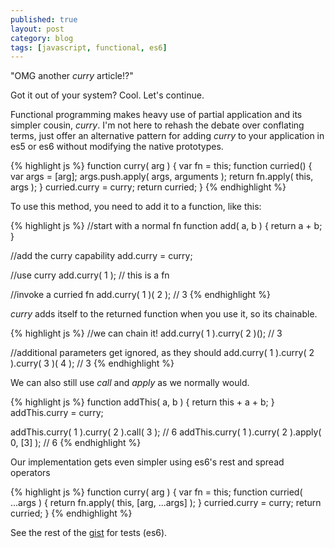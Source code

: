 ```yaml
---
published: true
layout: post
category: blog
tags: [javascript, functional, es6]
---
```


"OMG another _curry_ article!?"
  
Got it out of your system?  Cool.  Let's continue.

Functional programming makes heavy use of partial application and its simpler cousin, _curry_.
I'm not here to rehash the debate over conflating terms, just offer an alternative pattern for
adding _curry_ to your application in es5 or es6 without modifying the native prototypes.

{% highlight js %}
function curry( arg ) {
    var fn = this;
    function curried() {
        var args = [arg];
        args.push.apply( args, arguments );
        return fn.apply( this, args );
    }
    curried.curry = curry;
    return curried;
}
{% endhighlight %}

To use this method, you need to add it to a function, like this:

{% highlight js %}
//start with a normal fn
function add( a, b ) {
    return a + b;
}

//add the curry capability
add.curry = curry;

//use curry
add.curry( 1 ); // this is a fn

//invoke a curried fn
add.curry( 1 )( 2 ); // 3
{% endhighlight %}

_curry_ adds itself to the returned function when you use it, so its chainable.

{% highlight js %}
//we can chain it!
add.curry( 1 ).curry( 2 )(); // 3

//additional parameters get ignored, as they should
add.curry( 1 ).curry( 2 ).curry( 3 )( 4 ); // 3
{% endhighlight %}

We can also still use _call_ and _apply_ as we normally would.

{% highlight js %}
function addThis( a, b ) {
  return this + a + b;
}
addThis.curry = curry;

addThis.curry( 1 ).curry( 2 ).call( 3 ); // 6
addThis.curry( 1 ).curry( 2 ).apply( 0, [3] ); // 6
{% endhighlight %}

Our implementation gets even simpler using es6's rest and spread operators

{% highlight js %}
function curry( arg ) {
    var fn = this;
    function curried( ...args ) {
        return fn.apply( this, [arg, ...args] );
    }
    curried.curry = curry;
    return curried;
}
{% endhighlight %}

See the rest of the [gist](https://gist.github.com/AutoSponge/a2ef935291f99a9b9a93) for tests (es6).